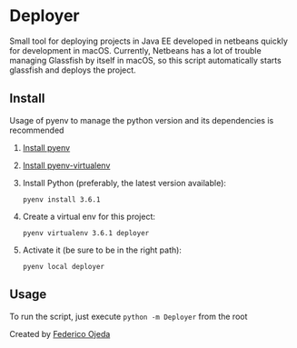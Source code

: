 # Deployer

Small tool for deploying projects in Java EE developed in netbeans quickly for development in macOS. Currently,
Netbeans has a lot of trouble managing Glassfish by itself in macOS, so this script automatically starts glassfish
and deploys the project.

## Install

Usage of pyenv to manage the python version and its dependencies is recommended

1. [Install pyenv](https://github.com/yyuu/pyenv-installer)
2. [Install pyenv-virtualenv](https://github.com/yyuu/pyenv-virtualenv)
3. Install Python (preferably, the latest version available):

    ```shell
    pyenv install 3.6.1
    ```

4. Create a virtual env for this project:

    ```shell
    pyenv virtualenv 3.6.1 deployer
    ```

5. Activate it (be sure to be in the right path):

    ```shell
    pyenv local deployer
    ```

## Usage

To run the script, just execute `python -m Deployer` from the root


Created by [Federico Ojeda](https://github.com/fedeojeda95)